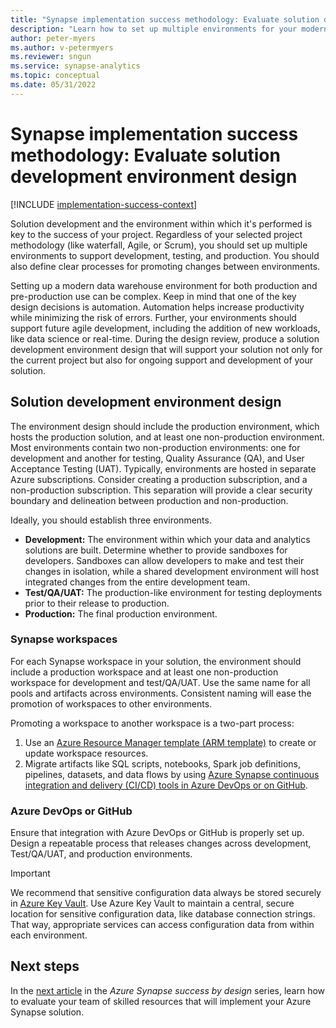 ```yaml
---
title: "Synapse implementation success methodology: Evaluate solution development environment design"
description: "Learn how to set up multiple environments for your modern data warehouse project to support development, testing, and production."
author: peter-myers
ms.author: v-petermyers
ms.reviewer: sngun
ms.service: synapse-analytics
ms.topic: conceptual
ms.date: 05/31/2022
---
```


# Synapse implementation success methodology: Evaluate solution development environment design

[!INCLUDE [implementation-success-context](includes/implementation-success-context.md)]

Solution development and the environment within which it's performed is key to the success of your project. Regardless of your selected project methodology (like waterfall, Agile, or Scrum), you should set up multiple environments to support development, testing, and production. You should also define clear processes for promoting changes between environments.

Setting up a modern data warehouse environment for both production and pre-production use can be complex. Keep in mind that one of the key design decisions is automation. Automation helps increase productivity while minimizing the risk of errors. Further, your environments should support future agile development, including the addition of new workloads, like data science or real-time. During the design review, produce a solution development environment design that will support your solution not only for the current project but also for ongoing support and development of your solution.

## Solution development environment design 

The environment design should include the production environment, which hosts the production solution, and at least one non-production environment. Most environments contain two non-production environments: one for development and another for testing, Quality Assurance (QA), and User Acceptance Testing (UAT). Typically, environments are hosted in separate Azure subscriptions. Consider creating a production subscription, and a non-production subscription. This separation will provide a clear security boundary and delineation between production and non-production.

Ideally, you should establish three environments.

- **Development:** The environment within which your data and analytics solutions are built. Determine whether to provide sandboxes for developers. Sandboxes can allow developers to make and test their changes in isolation, while a shared development environment will host integrated changes from the entire development team.
- **Test/QA/UAT:** The production-like environment for testing deployments prior to their release to production.
- **Production:** The final production environment.

### Synapse workspaces

For each Synapse workspace in your solution, the environment should include a production workspace and at least one non-production workspace for development and test/QA/UAT. Use the same name for all pools and artifacts across environments. Consistent naming will ease the promotion of workspaces to other environments.

Promoting a workspace to another workspace is a two-part process:

1. Use an [Azure Resource Manager template (ARM template)](../../azure-resource-manager/templates/overview.md) to create or update workspace resources.
1. Migrate artifacts like SQL scripts, notebooks, Spark job definitions, pipelines, datasets, and data flows by using [Azure Synapse continuous integration and delivery (CI/CD) tools in Azure DevOps or on GitHub](../cicd/continuous-integration-delivery.md).

### Azure DevOps or GitHub

Ensure that integration with Azure DevOps or GitHub is properly set up. Design a repeatable process that releases changes across development, Test/QA/UAT, and production environments. 

>[!IMPORTANT]
> We recommend that sensitive configuration data always be stored securely in [Azure Key Vault](/azure/key-vault/general/basic-concepts). Use Azure Key Vault to maintain a central, secure location for sensitive configuration data, like database connection strings. That way, appropriate services can access configuration data from within each environment.

## Next steps

In the [next article](implementation-success-evaluate-team-skill-sets.md) in the *Azure Synapse success by design* series, learn how to evaluate your team of skilled resources that will implement your Azure Synapse solution.